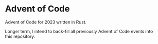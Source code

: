# Advent of Code
Advent of Code for 2023 written in Rust.

Longer term, I intend to back-fill all previously Advent of Code events into this repository.